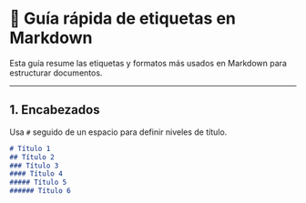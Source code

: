 # 📌 Guía rápida de etiquetas en Markdown

Esta guía resume las etiquetas y formatos más usados en Markdown para estructurar documentos.

---

## 1. Encabezados
Usa `#` seguido de un espacio para definir niveles de título.

```markdown
# Título 1
## Título 2
### Título 3
#### Título 4
##### Título 5
###### Título 6

